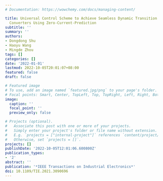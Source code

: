 ```yaml
---
# Documentation: https://wowchemy.com/docs/managing-content/

title: Universal Control Scheme to Achieve Seamless Dynamic Transition of Dual-Active-Bridge
  Converters Using Zero-Current-Prediction
subtitle: ''
summary: ''
authors:
- Dongdong Shu
- Haoyu Wang
- Mingde Zhou
tags: []
categories: []
date: '2022-01-01'
lastmod: 2022-10-05T20:01:07+08:00
featured: false
draft: false

# Featured image
# To use, add an image named `featured.jpg/png` to your page's folder.
# Focal points: Smart, Center, TopLeft, Top, TopRight, Left, Right, BottomLeft, Bottom, BottomRight.
image:
  caption: ''
  focal_point: ''
  preview_only: false

# Projects (optional).
#   Associate this post with one or more of your projects.
#   Simply enter your project's folder or file name without extension.
#   E.g. `projects = ["internal-project"]` references `content/project/deep-learning/index.md`.
#   Otherwise, set `projects = []`.
projects: []
publishDate: '2022-10-05T12:01:06.600800Z'
publication_types:
- '2'
abstract: ''
publication: '*IEEE Transactions on Industrial Electronics*'
doi: 10.1109/TIE.2021.3090696
---
```

